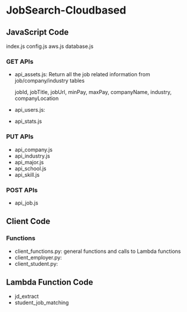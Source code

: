 # JobSearch-Cloudbased

## JavaScript Code
index.js
config.js
aws.js
database.js

### GET APIs
- api_assets.js: Return all the job related information from job/company/industry tables
    
    jobId, jobTitle, jobUrl, minPay, maxPay, companyName, industry, companyLocation

- api_users.js: 
- api_stats.js

### PUT APIs
- api_company.js
- api_industry.js
- api_major.js
- api_school.js
- api_skill.js

### POST APIs
- api_job.js

## Client Code

### Functions
- client_functions.py: general functions and calls to Lambda functions
- client_employer.py: 
- client_student.py: 

## Lambda Function Code
- jd_extract
- student_job_matching
